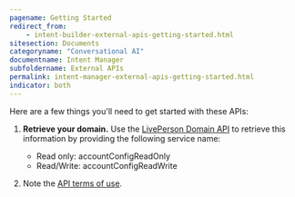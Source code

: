 ```yaml
---
pagename: Getting Started
redirect_from:
    - intent-builder-external-apis-getting-started.html
sitesection: Documents
categoryname: "Conversational AI"
documentname: Intent Manager
subfoldername: External APIs
permalink: intent-manager-external-apis-getting-started.html
indicator: both
---
```


Here are a few things you'll need to get started with these APIs:

1. **Retrieve your domain.** Use the [LivePerson Domain API](api-guidelines-domain-api.html) to retrieve this information by providing the following service name:

    * Read only: accountConfigReadOnly
    * Read/Write: accountConfigReadWrite

2. Note the [API terms of use](https://www.liveperson.com/policies/apitou/).
